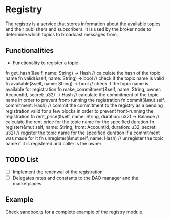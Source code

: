# Registry

The registry is a service that stores information about the available topics and their publishers and subscribers. It is used by the broker node to determine which topics to broadcast messages from.

## Functionalities

* Functionality to register a topic

fn get_hash(&self, name: String) -> Hash // calculate the hash of the topic name
fn valid(&self, name: String) -> bool // check if the topic name is valid
fn available(&self, name: String) -> bool // check if the topic name is available for registration
fn make_commitment(&self, name: String, owner: AccountId, secret: u32) -> Hash // calculate the commitment of the topic name in order to prevent front-running the registration
fn commit(&mut self, commitment: Hash) // commit the commitment to the registry as a pending registration valid for a few blocks in order to prevent front-running the registration
fn rent_price(&self, name: String, duration: u32) -> Balance // calculate the rent price for the topic name for the specified duration
fn register(&mut self, name: String, from: AccountId, duration: u32, secret: u32) // register the topic name for the specified duration if a commitment was made for it
fn unregister(&mut self, name: Hash) // unregister the topic name if it is registered and caller is the owner

## TODO List

* [ ] Implement the renenwal of the registration
* [ ] Delegates rates and constants to the DAO manager and the marketplaces

## Example

Check sandbox.ts for a complete example of the registry module.
